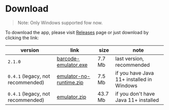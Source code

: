 # Download

> Note: Only Windows supported fow now.

To download the app, please visit [Releases](https://github.com/oxcafedead/barcode-reader-emulator/releases) page or
just download by clicking the link:

| version                           | link                                                                                                                             | size    | note                                      |
|-----------------------------------|----------------------------------------------------------------------------------------------------------------------------------|---------|-------------------------------------------|
| `2.1.0`                           | [barcode-emulator.exe](https://github.com/oxcafedead/barcode-reader-emulator/releases/download/2.1.0/barcode-emulator.exe)       | 7.7 Mb  | last version, recommended                 |
| `0.4.1` (legacy, not recommended) | [emulator-no-runtime.zip](https://github.com/oxcafedead/barcode-reader-emulator/releases/download/0.4.1/emulator-no-runtime.zip) | 7.5 Mb  | if you have Java 11+ installed in Windows |
| `0.4.1` (legacy, not recommended) | [emulator.zip](https://github.com/oxcafedead/barcode-reader-emulator/releases/download/0.4.1/emulator.zip)                       | 43.7 Mb | if you don't have Java 11+ installed      |
